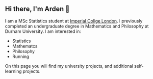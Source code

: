 ## Hi there, I'm Arden 👋

I am a MSc Statistics student at [Imperial Collge London](https://www.imperial.ac.uk). I previously completed an undergraduate degree in Mathematics and Philosophy at Durham University. I am interested in:
- Statistics
- Mathematcs
- Philosophy
- Running

On this page you will find my university projects, and additional self-learning projects. 



<!--
**ardenalice-t/ardenalice-t** is a ✨ _special_ ✨ repository because its `README.md` (this file) appears on your GitHub profile.

Here are some ideas to get you started:

- 🔭 I’m currently working on ...
- 🌱 I’m currently learning ...
- 👯 I’m looking to collaborate on ...
- 🤔 I’m looking for help with ...
- 💬 Ask me about ...
- 📫 How to reach me: ...
- 😄 Pronouns: ...
- ⚡ Fun fact: ...
-->
